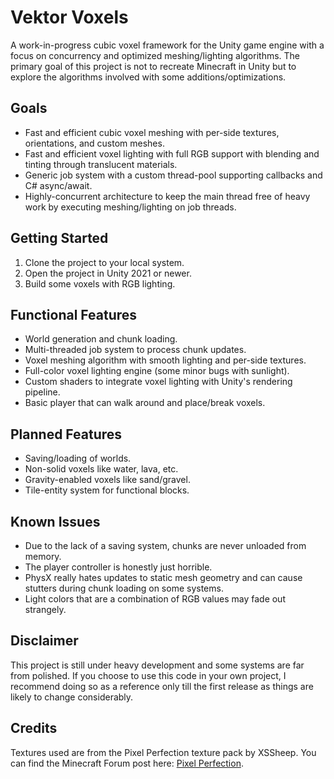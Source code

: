 # Vektor Voxels
A work-in-progress cubic voxel framework for the Unity game engine with a focus on concurrency and optimized meshing/lighting algorithms. The primary goal of this project is not to recreate Minecraft in Unity but to explore the algorithms involved with some additions/optimizations.

## Goals
 - Fast and efficient cubic voxel meshing with per-side textures, orientations, and custom meshes.
 - Fast and efficient voxel lighting with full RGB support with blending and tinting through translucent materials.
 - Generic job system with a custom thread-pool supporting callbacks and C# async/await.
 - Highly-concurrent architecture to keep the main thread free of heavy work by executing meshing/lighting on job threads.
 
## Getting Started
 1. Clone the project to your local system.
 2. Open the project in Unity 2021 or newer.
 3. Build some voxels with RGB lighting.

## Functional Features
 - World generation and chunk loading.
 - Multi-threaded job system to process chunk updates.
 - Voxel meshing algorithm with smooth lighting and per-side textures.
 - Full-color voxel lighting engine (some minor bugs with sunlight).
 - Custom shaders to integrate voxel lighting with Unity's rendering pipeline.
 - Basic player that can walk around and place/break voxels.

## Planned Features
 - Saving/loading of worlds.
 - Non-solid voxels like water, lava, etc.
 - Gravity-enabled voxels like sand/gravel.
 - Tile-entity system for functional blocks.

## Known Issues
 - Due to the lack of a saving system, chunks are never unloaded from memory.
 - The player controller is honestly just horrible.
 - PhysX really hates updates to static mesh geometry and can cause stutters during chunk loading on some systems.
 - Light colors that are a combination of RGB values may fade out strangely.
 
## Disclaimer
This project is still under heavy development and some systems are far from polished. If you choose to use this code in your own project, I recommend doing so as a reference only till the first release as things are likely to change considerably.

## Credits
Textures used are from the Pixel Perfection texture pack by XSSheep.
You can find the Minecraft Forum post here: 
[Pixel Perfection](https://www.minecraftforum.net/forums/mapping-and-modding-java-edition/resource-packs/1242533-pixel-perfection-now-with-polar-bears-1-11).
